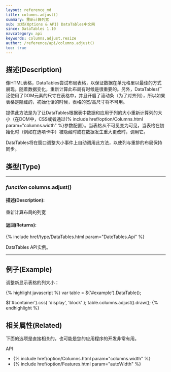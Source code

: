 ```yaml
---
layout: reference_md
title: columns.adjust()
summary: 重新计算列宽
sub: 文档(Options & API) DataTables中文网
since: DataTables 1.10
navcategory: api
keywords: columns,adjust,resize
author: /reference/api/columns.adjust()
toc: true
---
```


## 描述(Description)
像HTML表格，DataTables尝试布局表格，以保证数据在单元格里以最佳的方式展现。随着数据变化，重新计算此布局有时候是很重要的。另外，DataTables广泛使用了DOM元素的尺寸在表格中，并且开启了滚动条（为了对齐列），所以如果表格是隐藏的，初始化话的时候，表格的宽/高尺寸将不可用。

提供此方法是为了让DataTables根据表中数据和应用于列的大小重新计算列的大小（在DOM中，CSS或者通过{% include href/option/Columns.html param="columns.width" %}参数配置）。当表格从不可见变为可见，当表格在初始化时（例如在选项卡中）被隐藏时或在数据发生重大更改时，调用它。

DataTables将在窗口调整大小事件上自动调用此方法，以使列与重排的布局保持同步。

## 类型(Type)

---
### _function_ **columns.adjust()**   

#### 描述(Description):
重新计算布局的列宽
     
#### 返回(Returns):
{% include href/type/DataTables.html param="DateTables.Api" %}

DataTables API实例。


--- 
    
## 例子(Example)

调整新显示表格的列大小：

{% highlight javascript %}
var table = $('#example').DataTable();
 
$('#container').css( 'display', 'block' );
table.columns.adjust().draw();
{% endhighlight %}



## 相关属性(Related)
下面的选项是直接相关的，也可能是您的应用程序的开发非常有用。

API

- {% include href/option/Columns.html param="columns.width" %}
- {% include href/option/Features.html param="autoWidth" %}
